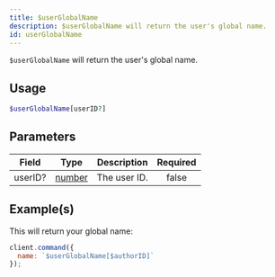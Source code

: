 ```yaml
---
title: $userGlobalName
description: $userGlobalName will return the user's global name.
id: userGlobalName
---
```


`$userGlobalName` will return the user's global name.

## Usage

```php
$userGlobalName[userID?]
```

## Parameters

| Field     | Type                                                                                                | Description   | Required |
| --------- | --------------------------------------------------------------------------------------------------- | ------------- | :------: |
| userID?   | [number](https://developer.mozilla.org/en-US/docs/Web/JavaScript/Reference/Global_Objects/Number)   | The user ID.  |  false   |

## Example(s)

This will return your global name:

```js
client.command({
  name: `$userGlobalName[$authorID]`
});
```
